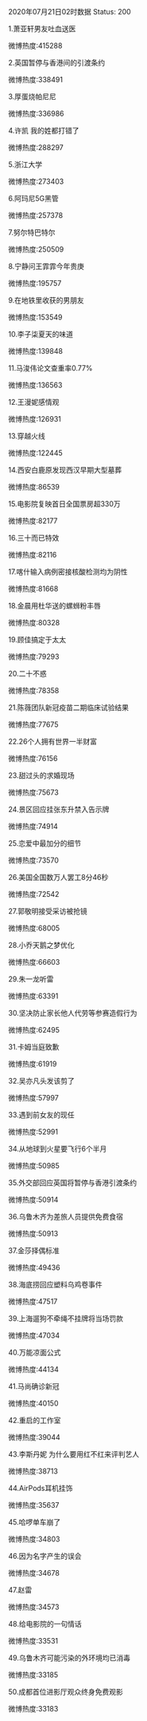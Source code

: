 2020年07月21日02时数据
Status: 200

1.萧亚轩男友吐血送医

微博热度:415288

2.英国暂停与香港间的引渡条约

微博热度:338491

3.厚蛋烧帕尼尼

微博热度:336986

4.许凯 我的姓都打错了

微博热度:288297

5.浙江大学

微博热度:273403

6.阿玛尼5G黑管

微博热度:257378

7.努尔特巴特尔

微博热度:250509

8.宁静问王霏霏今年贵庚

微博热度:195757

9.在地铁里收获的男朋友

微博热度:153549

10.李子柒夏天的味道

微博热度:139848

11.马浚伟论文查重率0.77%

微博热度:136563

12.王漫妮感情观

微博热度:126931

13.穿越火线

微博热度:122445

14.西安白鹿原发现西汉早期大型墓葬

微博热度:86539

15.电影院复映首日全国票房超330万

微博热度:82177

16.三十而已特效

微博热度:82116

17.喀什输入病例密接核酸检测均为阴性

微博热度:81668

18.金晨用杜华送的螺蛳粉丰唇

微博热度:80328

19.顾佳搞定于太太

微博热度:79293

20.二十不惑

微博热度:78358

21.陈薇团队新冠疫苗二期临床试验结果

微博热度:77675

22.26个人拥有世界一半财富

微博热度:76156

23.甜过头的求婚现场

微博热度:75673

24.景区回应挂张东升禁入告示牌

微博热度:74914

25.恋爱中最加分的细节

微博热度:73570

26.美国全国数万人罢工8分46秒

微博热度:72542

27.郭敬明接受采访被抢镜

微博热度:68005

28.小乔天鹅之梦优化

微博热度:66603

29.朱一龙听雷

微博热度:63391

30.坚决防止家长他人代劳等参赛造假行为

微博热度:62495

31.卡姆当庭致歉

微博热度:61919

32.吴亦凡头发该剪了

微博热度:57997

33.遇到前女友的现任

微博热度:52991

34.从地球到火星要飞行6个半月

微博热度:50985

35.外交部回应英国将暂停与香港引渡条约

微博热度:50914

36.乌鲁木齐为差旅人员提供免费食宿

微博热度:50913

37.金莎择偶标准

微博热度:49436

38.海底捞回应塑料乌鸡卷事件

微博热度:47517

39.上海遛狗不牵绳不挂牌将当场罚款

微博热度:47034

40.万能凉面公式

微博热度:44134

41.马尚确诊新冠

微博热度:40150

42.重启的工作室

微博热度:39044

43.李斯丹妮 为什么要用红不红来评判艺人

微博热度:38713

44.AirPods耳机挂饰

微博热度:35637

45.哈啰单车崩了

微博热度:34803

46.因为名字产生的误会

微博热度:34678

47.赵雷

微博热度:34573

48.给电影院的一句情话

微博热度:33531

49.乌鲁木齐可能污染的外环境均已消毒

微博热度:33185

50.成都首位进影厅观众终身免费观影

微博热度:33183

